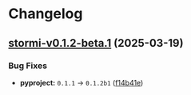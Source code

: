 # Changelog

## [stormi-v0.1.2-beta.1](https://github.com/pinellolab/stormi/compare/stormi-v0.1.1...stormi-v0.1.2-beta.1) (2025-03-19)

### Bug Fixes

* **pyproject:** `0.1.1` -> `0.1.2b1` ([f14b41e](https://github.com/pinellolab/stormi/commit/f14b41e2f2cadc81b4c3a85125f97241be3665c0))
